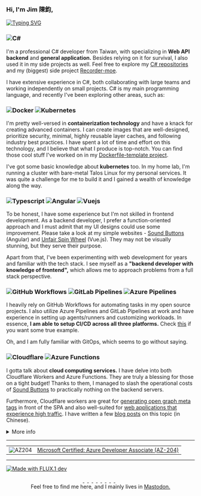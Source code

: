 ### Hi, I'm Jim 陳鈞,

[![Typing SVG](https://readme-typing-svg.demolab.com/?lines=👋+hailing+from+Taiwan!;💼+a+professional+C%23+developer.;❤️+an+advocate+for+open+source!;🐋+familiar+with+Docker.;☁️+have+several+cloud+computing+development+experiences.&width=650&pause=1500)](https://git.io/typing-svg)

### ![C#](https://img.shields.io/badge/C%23-239120?style=for-the-badge&logo=csharp&logoColor=white) 

I'm a professional C# developer from Taiwan, with specializing in **Web API backend** and **general application.** Besides relying on it for survival, I also used it in my side projects as well. Feel free to explore my [C# repositories](https://github.com/jim60105?tab=repositories&q=&type=&language=c%23&sort=) and my (biggest) side project [Recorder-moe](https://github.com/Recorder-moe).

I have extensive experience in C#, both collaborating with large teams and working independently on small projects. C# is my main programming language, and recently I've been exploring other areas, such as:

### ![Docker](https://img.shields.io/badge/Docker-2CA5E0?style=for-the-badge&logo=docker&logoColor=white) ![Kubernetes](https://img.shields.io/badge/kubernetes-326CE5?&style=for-the-badge&logo=kubernetes&logoColor=white)

I'm pretty well-versed in **containerization technology** and have a knack for creating advanced containers. I can create images that are well-designed, prioritize security, minimal, highly reusable layer caches, and following industry best practices. I have spent a lot of time and effort on this technology, and I believe that what I produce is top-notch. You can find those cool stuff I've worked on in my [Dockerfile-template project](https://github.com/jim60105/Dockerfile-template).

I've got some basic knowledge about **kubernetes** too. In my home lab, I'm running a cluster with bare-metal Talos Linux for my personal services. It was quite a challenge for me to build it and I gained a wealth of knowledge along the way.

### ![Typescript](https://img.shields.io/badge/TypeScript-007ACC?style=for-the-badge&logo=typescript&logoColor=white) ![Angular](https://img.shields.io/badge/Angular-DD0031?style=for-the-badge&logo=angular&logoColor=white) ![Vuejs](https://img.shields.io/badge/Vue%20js-35495E?style=for-the-badge&logo=vuedotjs&logoColor=4FC08D)

To be honest, I have some experience but I'm not skilled in frontend development. As a backend developer, I prefer a function-oriented approach and I must admit that my UI designs could use some improvement. Please take a look at my simple websites - [Sound Buttons](https://sound-buttons.click/) (Angular) and [Unfair Spin Wheel](https://unfair.spin-wheel.click/) (Vue.js). They may not be visually stunning, but they serve their purpose.

Apart from that, I've been experimenting with web development for years and familiar with the tech stack. I see myself as a **"backend developer with knowledge of frontend",** which allows me to approach problems from a full stack perspective.

### ![GitHub Workflows](https://img.shields.io/badge/GitHub-100000?style=for-the-badge&logo=github&logoColor=white) ![GitLab Pipelines](https://img.shields.io/badge/GitLab-330F63?style=for-the-badge&logo=gitlab&logoColor=white) ![Azure Pipelines](https://img.shields.io/badge/Azure_DevOps-0078D7?style=for-the-badge&logo=azure-devops&logoColor=white)

I heavily rely on GitHub Workflows for automating tasks in my open source projects. I also utilize Azure Pipelines and GitLab Pipelines at work and have experience in setting up agents/runners and customizing workloads. In essence, **I am able to setup CI/CD across all three platforms.** Check [this](https://github.com/jim60105/docker-whisperX/actions/runs/9924038326) if you want some true example.

Oh, and I am fully familiar with GitOps, which seems to go without saying.

### ![Cloudflare](https://img.shields.io/badge/Cloudflare-F38020?style=for-the-badge&logo=Cloudflare&logoColor=white) ![Azure Functions](https://img.shields.io/badge/Azure_Functions-0062AD?style=for-the-badge&logo=azure-functions&logoColor=white)

I gotta talk about **cloud computing services.** I have delve into both Cloudflare Workers and Azure Functions. They are truly a blessing for those on a tight budget! Thanks to them, I managed to slash the operational costs of [Sound Buttons](https://github.com/sound-buttons/sound-buttons_upload-backend) to practically nothing on the backend servers.

Furthermore, Cloudflare workers are great for [generating open graph meta tags](https://github.com/Recorder-moe/OpenGraphTagBuilder) in front of the SPA and also well-suited for [web applications that experience high traffic](https://github.com/jim60105/simple-poll-system). I have written a few [blog posts](https://blog.maki0419.com/search/label/Cloudflare) on this topic (in Chinese).

<!-- prettier-ignore -->
<details>
    <summary>More info</summary>
    <img src="https://github.com/jim60105/jim60105/raw/master/images/metrics/base-metrics.svg"/>
    <img src="https://github.com/jim60105/jim60105/raw/master/images/metrics/achievements.svg" />
    <a href="https://github.com/jim60105?tab=repositories">
        <img src="https://github.com/jim60105/jim60105/raw/master/images/metrics/activity-metrics.svg"/>
        <img src="https://github.com/jim60105/jim60105/raw/master/images/metrics/habits-metrics.svg" />
    </a>
    <a href="https://blog.maki0419.com/">
        <img src="https://github.com/jim60105/jim60105/raw/master/images/metrics/blog.svg" />
    </a>
</details>

---

<table  align='center'>
  <tr>
    <td><img src="https://github.com/jim60105/jim60105/assets/16995691/9a8ecdaa-cb5f-42c2-908a-ada3200a5ce9" alt="AZ204" width="150px" /></td>
    <td><a href="https://learn.microsoft.com/zh-tw/users/jim60105/credentials/10e1317911550c2">Microsoft Certified: Azure Developer Associate (AZ-204)</a></td>
  </tr>
</table>

---

[![Made with FLUX.1 dev](https://github.com/jim60105/jim60105/raw/master/images/banner2.png)](https://civitai.com/images/32930515 "Made with FLUX.1 dev")

<p align='center'>
    <a href="http://blog.maki0419.com" target="_blank" rel="noopener noreferrer">
        <img src="https://github.com/jim60105/jim60105/raw/master/images/social/blogger.png" width="80px" alt="">
    </a>&nbsp;
    <a rel="me" href="https://liker.social/@jim60105" target="_blank" rel="noopener">
        <img src="https://github.com/jim60105/jim60105/raw/master/images/social/mastodon.png" width="80px" alt="">
    </a>&nbsp;
    <a href="https://www.facebook.com/jim60105/" target="_blank" rel="noopener noreferrer">
        <img src="https://github.com/jim60105/jim60105/raw/master/images/social/facebook.png" width="80px" alt="">
    </a>&nbsp;
    <a href="https://x.com/jim60105" target="_blank" rel="noopener noreferrer">
        <img src="https://github.com/jim60105/jim60105/raw/master/images/social/x.png" width="80px" alt="">
    </a>&nbsp;
    <a href="https://github.com/jim60105" target="_blank" rel="noopener noreferrer">
        <img src="https://github.com/jim60105/jim60105/raw/master/images/social/github.png" width="80px" alt="">
    </a>&nbsp;
    <a href="https://civitai.com/user/jim60105" target="_blank" rel="noopener noreferrer">
        <img src="https://github.com/jim60105/jim60105/raw/master/images/social/civitai.png" width="80px" alt="">
    </a>&nbsp;
    <a href="https://www.coze.com/user/7376660011738809345" target="_blank" rel="noopener noreferrer">
        <img src="https://github.com/jim60105/jim60105/raw/master/images/social/coze.png" width="80px" alt="">
    </a>&nbsp;
    <a href="https://liker.land/jim60105" target="_blank" rel="noopener noreferrer">
        <img src="https://github.com/jim60105/jim60105/raw/master/images/social/likecoin.png" width="80px" alt="">
    </a>&nbsp;
    <a href="https://go-find.me/jim60105" target="_blank" rel="noopener noreferrer">
        <img src="https://github.com/jim60105/jim60105/raw/master/images/social/gofind.png" width="80px" alt="">
    </a><br>
    <span>Feel free to find me here, and I mainly lives in <a href="https://liker.social/@jim60105">Mastodon.</a></span>
</p>
